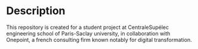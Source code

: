 # Description
This repository is created for a student project at CentraleSupélec engineering school of Paris-Saclay university, in collaboration with Onepoint, a french consulting firm known notably for digital transformation.
